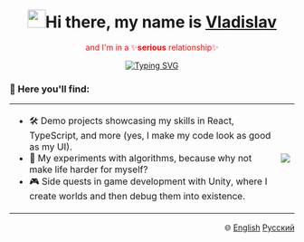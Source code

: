 <!-- markdownlint-disable MD033 MD041 -->
<p align="center">
  <h1 align="center"><img src="https://github.com/blackcater/blackcater/raw/main/images/Hi.gif" height="32"/>Hi there, my name is <a href="https://www.youtube.com/watch?v=DFSXP9Uedz4" target="_blank">Vladislav</a></h1>
</p>
<p align="center">
  <span style="color: red;">and I'm in a ✨<b>serious</b> relationship✨<span>  
</p>
<p align="center">
<a href="https://git.io/typing-svg"><img src="https://readme-typing-svg.herokuapp.com?font=Fira+Code&weight=600&size=25&duration=6000&pause=1500&color=4493F8&center=true&width=435&lines=with+ReactJS+Library;with+NextJs+framework;with+JavaScript;with+TypeScript" alt="Typing SVG" /></a>
</p>
<p align="center">
  <h3 align="start">🌟 Here you'll find:</h3>
</p>

<div align="center">
  <table>
    <tr>
      <td>
        <ul>
          <li>🛠️ Demo projects showcasing my skills in React, TypeScript, and more (yes, I make my code look as good as my UI).</li>
          <li>🧩 My experiments with algorithms, because why not make life harder for myself?</li>
          <li>🎮 Side quests in game development with Unity, where I create worlds and then debug them into existence.</li>
        </ul>
      </td>
      <td>
        <p align="center">
        <img src="https://media1.tenor.com/m/wF5RiCnfj34AAAAd/work-computer.gif" />
        </p>
      </td>
    </tr>
  </table>
</div>

<p align="end">
  🌐
  <a href="README.md" target="_blank">English</a>
  <a href="README.ru.md" target="_blank">Русский</a>
</p>

<!-- markdownlint-enable MD033 -->


